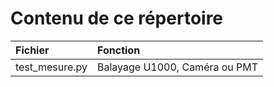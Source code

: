 # Contenu de ce répertoire


|Fichier|Fonction|
|:---------|:----------|
|test_mesure.py|Balayage U1000, Caméra ou PMT|

